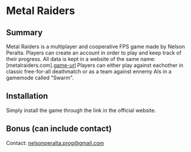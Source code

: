 # Metal Raiders

## Summary

Metal Raiders is a multiplayer and cooperative FPS game made by Nelson Peralta. 
Players can create an account in order to play and keep track of their progress.
All data is kept in a website of the same name: [metalraiders.com].[game-url]
Players can either play against eachother in classic free-for-all deathmatch or
as a team against ennemy AIs in a gamemode called "Swarm".

## Installation

Simply install the game through the link in the official website.

## Bonus (can include contact)
Contact: nelsonperalta.prog@gmail.com


[game-url]: <https://metalraiders.com/>